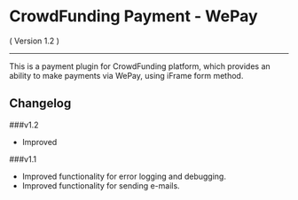CrowdFunding Payment - WePay
==========================
( Version 1.2 )
- - -

This is a payment plugin for CrowdFunding platform, which provides an ability to make payments via WePay, using iFrame form method.

Changelog
---------

###v1.2
* Improved

###v1.1
* Improved functionality for error logging and debugging.
* Improved functionality for sending e-mails.